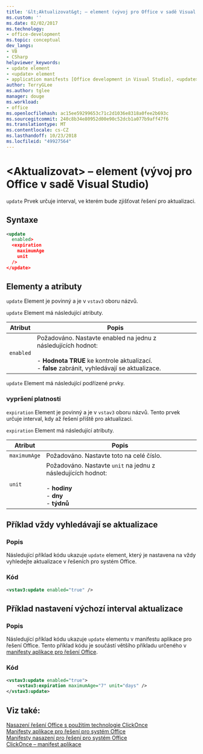 ```yaml
---
title: '&lt;Aktualizovat&gt; – element (vývoj pro Office v sadě Visual Studio)'
ms.custom: ''
ms.date: 02/02/2017
ms.technology:
- office-development
ms.topic: conceptual
dev_langs:
- VB
- CSharp
helpviewer_keywords:
- update element
- <update> element
- application manifests [Office development in Visual Studio], <update> element
author: TerryGLee
ms.author: tglee
manager: douge
ms.workload:
- office
ms.openlocfilehash: ac15ee59299653c71c2d1036e8318a0fee2b693c
ms.sourcegitcommit: 240c8b34e80952d00e90c52dcb1a077b9aff47f6
ms.translationtype: MT
ms.contentlocale: cs-CZ
ms.lasthandoff: 10/23/2018
ms.locfileid: "49927564"
---
```

# <a name="ltupdategt-element-office-development-in-visual-studio"></a>&lt;Aktualizovat&gt; – element (vývoj pro Office v sadě Visual Studio)
  `update` Prvek určuje interval, ve kterém bude zjišťovat řešení pro aktualizaci.  
  
## <a name="syntax"></a>Syntaxe  
  
```xml  
<update  
  enabled>  
  <expiration  
    maximumAge  
    unit  
  />  
</update>  
```  
  
## <a name="elements-and-attributes"></a>Elementy a atributy  
 `update` Element je povinný a je v `vstav3` oboru názvů.  
  
 `update` Element má následující atributy.  
  
|Atribut|Popis|  
|---------------|-----------------|  
|`enabled`|Požadováno. Nastavte enabled na jednu z následujících hodnot:<br /><br /> -   **Hodnota TRUE** ke kontrole aktualizací.<br />-   **false** zabránit, vyhledávají se aktualizace.|  
  
 `update` Element má následující podřízené prvky.  
  
### <a name="expiration"></a>vypršení platnosti  
 `expiration` Element je povinný a je v `vstav3` oboru názvů. Tento prvek určuje interval, kdy až řešení příště pro aktualizaci.  
  
 `expiration` Element má následující atributy.  
  
|Atribut|Popis|  
|---------------|-----------------|  
|`maximumAge`| Požadováno. Nastavte toto na celé číslo.|  
|`unit`|Požadováno. Nastavte `unit` na jednu z následujících hodnot:<br /><br /> -   **hodiny**<br />-   **dny**<br />-   **týdnů**|  
  
## <a name="example-of-always-checking-for-updates"></a>Příklad vždy vyhledávají se aktualizace  
  
### <a name="description"></a>Popis  
 Následující příklad kódu ukazuje `update` element, který je nastavena na vždy vyhledejte aktualizace v řešeních pro systém Office.  
  
### <a name="code"></a>Kód  
  
```xml  
<vstav3:update enabled="true" />  
```  
  
## <a name="example-of-setting-a-default-update-interval"></a>Příklad nastavení výchozí interval aktualizace  
  
### <a name="description"></a>Popis  
 Následující příklad kódu ukazuje `update` elementu v manifestu aplikace pro řešení Office. Tento příklad kódu je součástí většího příkladu určeného v [manifesty aplikace pro řešení Office](../vsto/application-manifests-for-office-solutions.md).  
  
### <a name="code"></a>Kód  
  
```xml  
<vstav3:update enabled="true">  
    <vstav3:expiration maximumAge="7" unit="days" />  
</vstav3:update>  
```  
  
## <a name="see-also"></a>Viz také:  
 [Nasazení řešení Office s použitím technologie ClickOnce](../vsto/deploying-an-office-solution-by-using-clickonce.md)   
 [Manifesty aplikace pro řešení pro systém Office](../vsto/application-manifests-for-office-solutions.md)   
 [Manifesty nasazení pro řešení pro systém Office](../vsto/deployment-manifests-for-office-solutions.md)   
 [ClickOnce – manifest aplikace](/visualstudio/deployment/clickonce-application-manifest)  
  
  